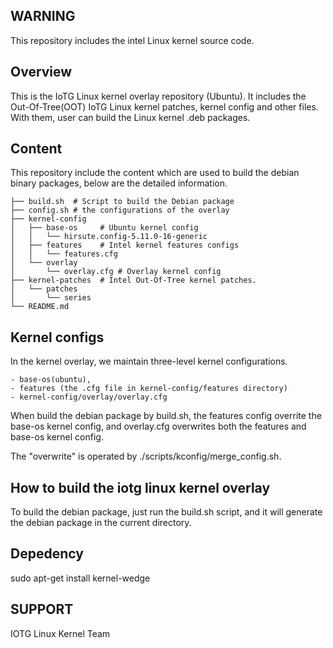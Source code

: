 WARNING
-------------------------------------------------------------------------------
This repository includes the intel Linux kernel source code.

Overview
-------------------------------------------------------------------------------
This is the IoTG Linux kernel overlay repository (Ubuntu). It includes the Out-Of-Tree(OOT) IoTG
Linux kernel patches, kernel config and other files. With them, user can build the Linux
kernel .deb packages.

Content
-------------------------------------------------------------------------------
This repository include the content which are used to build the debian binary 
packages, below are the detailed information. 

	├── build.sh  # Script to build the Debian package
	├── config.sh # the configurations of the overlay
	├── kernel-config  
	│   ├── base-os		# Ubuntu kernel config
	│   │   └── hirsute.config-5.11.0-16-generic
	│   ├── features 	# Intel kernel features configs
	│   │   └── features.cfg
	│   └── overlay
	│       └── overlay.cfg	# Overlay kernel config
	├── kernel-patches	# Intel Out-Of-Tree kernel patches.
	│   └── patches
	│       └── series
	└── README.md

Kernel configs
-------------------------------------------------------------------------------
In the kernel overlay, we maintain three-level kernel configurations. 

	- base-os(ubuntu), 
	- features (the .cfg file in kernel-config/features directory)
	- kernel-config/overlay/overlay.cfg

When build the debian package by build.sh, the features config overrite the 
base-os kernel config, and overlay.cfg overwrites both the features and base-os 
kernel config.  

The "overwrite" is operated by ./scripts/kconfig/merge_config.sh. 

How to build the iotg linux kernel overlay
-------------------------------------------------------------------------------
To build the debian package, just run the build.sh script, and it will generate 
the debian package in the current directory.

Depedency
-------------------------------------------------------------------------------
sudo apt-get install kernel-wedge

SUPPORT
-------------------------------------------------------------------------------
IOTG Linux Kernel Team
